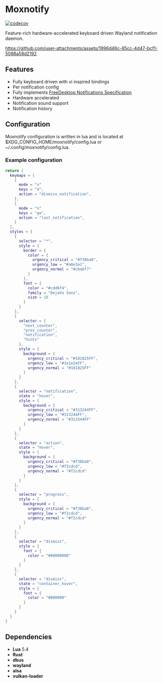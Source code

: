 # Moxnotify

[![codecov](https://codecov.io/gh/unixpariah/moxnotify/graph/badge.svg?token=49LRWZ9D1K)](https://codecov.io/gh/unixpariah/moxnotify)

Feature-rich hardware-accelerated keyboard driven Wayland notification daemon.


https://github.com/user-attachments/assets/1996d46c-85cc-4d47-bcf1-5088a58d2192


## Features

- Fully keyboard driven with vi inspired bindings
- Per notification config
- Fully implements [FreeDesktop Notifications Specification](https://specifications.freedesktop.org/notification-spec/latest/)
- Hardware accelerated
- Notification sound support
- Notification history

## Configuration

Moxnotify configuration is written in lua and is located at $XDG_CONFIG_HOME/moxnotify/config.lua or ~/.config/moxnotify/config.lua.

### Example configuration

```lua
return {
  keymaps = {
    {
      mode = "n"
      keys = "d",
      action = "dismiss_notification",
    },
    {
      mode = "n"
      keys = "ge",
      action = "last_notification",
    }
  },
  styles = {
    {
      selector = "*",
      style = {
        border = {
          color = {
            urgency_critical = "#f38ba8",
            urgency_low = "#a6e3a1",
            urgency_normal = "#cba6f7"
          }
        },
        font = {
          color = "#cdd6f4",
          family = "DejaVu Sans",
          size = 10
        }
      }
    },
    {
      selector = {
        "next_counter",
        "prev_counter",
        "notification",
        "hints"
      },
      style = {
        background = {
          urgency_critical = "#181825FF",
          urgency_low = "#1e1e2eFF",
          urgency_normal = "#181825FF"
        }
      }
    },
    {
      selector = "notification",
      state = "hover",
      style = {
        background = {
          urgency_critical = "#313244FF",
          urgency_low = "#313244FF",
          urgency_normal = "#313244FF"
        }
      }
    },
    {
      selector = "action",
      state = "hover",
      style = {
        background = {
          urgency_critical = "#f38ba8",
          urgency_low = "#f2cdcd",
          urgency_normal = "#f2cdcd"
        }
      }
    },
    {
      selector = "progress",
      style = {
        background = {
          urgency_critical = "#f38ba8",
          urgency_low = "#f2cdcd",
          urgency_normal = "#f2cdcd"
        }
      }
    },
    {
      selector = "dismiss",
      style = {
        font = {
          color = "#00000000"
        }
      }
    },
    {
      selector = "dismiss",
      state = "container_hover",
      style = {
        font = {
          color = "#000000"
        }
      }
    }
  }
}
```

## Dependencies

- **Lua** 5.4  
- **Rust**  
- **dbus**
- **wayland**  
- **alsa**  
- **vulkan-loader**
